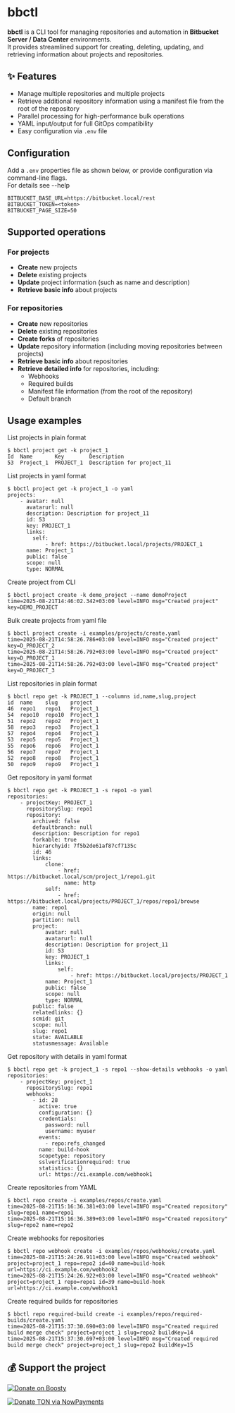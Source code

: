 # bbctl

**bbctl** is a CLI tool for managing repositories and automation in **Bitbucket Server / Data Center** environments.  
It provides streamlined support for creating, deleting, updating, and retrieving information about projects and repositories.

## ✨ Features

- Manage multiple repositories and multiple projects
- Retrieve additional repository information using a manifest file from the root of the repository  
- Parallel processing for high-performance bulk operations
- YAML input/output for full GitOps compatibility
- Easy configuration via `.env` file

## Configuration
Add a `.env` properties file as shown below, or provide configuration via command-line flags.  
For details see --help
```
BITBUCKET_BASE_URL=https://bitbucket.local/rest
BITBUCKET_TOKEN=<token>
BITBUCKET_PAGE_SIZE=50
```


## Supported operations

### For projects
- **Create** new projects
- **Delete** existing projects
- **Update** project information (such as name and description)
- **Retrieve basic info** about projects

### For repositories
- **Create** new repositories
- **Delete** existing repositories
- **Create forks** of repositories
- **Update** repository information (including moving repositories between projects)
- **Retrieve basic info** about repositories
- **Retrieve detailed info** for repositories, including:
  - Webhooks
  - Required builds
  - Manifest file information (from the root of the repository)
  - Default branch

## Usage examples

List projects in plain format
```
$ bbctl project get -k project_1
Id  Name       Key        Description
53  Project_1  PROJECT_1  Description for project_11
```

List projects in yaml format
```
$ bbctl project get -k project_1 -o yaml
projects:
    - avatar: null
      avatarurl: null
      description: Description for project_11
      id: 53
      key: PROJECT_1
      links:
        self:
            - href: https://bitbucket.local/projects/PROJECT_1
      name: Project_1
      public: false
      scope: null
      type: NORMAL
```

Create project from CLI
```
$ bbctl project create -k demo_project --name demoProject
time=2025-08-21T14:46:02.342+03:00 level=INFO msg="Created project" key=DEMO_PROJECT
```

Bulk create projects from yaml file
```
$ bbctl project create -i examples/projects/create.yaml
time=2025-08-21T14:58:26.786+03:00 level=INFO msg="Created project" key=D_PROJECT_2
time=2025-08-21T14:58:26.792+03:00 level=INFO msg="Created project" key=D_PROJECT_1
time=2025-08-21T14:58:26.792+03:00 level=INFO msg="Created project" key=D_PROJECT_3
```

List repositories in plain format
```
$ bbctl repo get -k PROJECT_1 --columns id,name,slug,project
id  name    slug    project
46  repo1   repo1   Project_1
54  repo10  repo10  Project_1
51  repo2   repo2   Project_1
58  repo3   repo3   Project_1
57  repo4   repo4   Project_1
53  repo5   repo5   Project_1
55  repo6   repo6   Project_1
56  repo7   repo7   Project_1
52  repo8   repo8   Project_1
50  repo9   repo9   Project_1
```


Get repository in yaml format
```
$ bbctl repo get -k PROJECT_1 -s repo1 -o yaml
repositories:
    - projectKey: PROJECT_1
      repositorySlug: repo1
      repository:
        archived: false
        defaultbranch: null
        description: Description for repo1
        forkable: true
        hierarchyid: 7f5b2de61af87cf7135c
        id: 46
        links:
            clone:
                - href: https://bitbucket.local/scm/project_1/repo1.git
                  name: http
            self:
                - href: https://bitbucket.local/projects/PROJECT_1/repos/repo1/browse
        name: repo1
        origin: null
        partition: null
        project:
            avatar: null
            avatarurl: null
            description: Description for project_11
            id: 53
            key: PROJECT_1
            links:
                self:
                    - href: https://bitbucket.local/projects/PROJECT_1
            name: Project_1
            public: false
            scope: null
            type: NORMAL
        public: false
        relatedlinks: {}
        scmid: git
        scope: null
        slug: repo1
        state: AVAILABLE
        statusmessage: Available
```

Get repository with details in yaml format
```
$ bbctl repo get -k project_1 -s repo1 --show-details webhooks -o yaml
repositories:
    - projectKey: project_1
      repositorySlug: repo1
      webhooks:
        - id: 28
          active: true
          configuration: {}
          credentials:
            password: null
            username: myuser
          events:
            - repo:refs_changed
          name: build-hook
          scopetype: repository
          sslverificationrequired: true
          statistics: {}
          url: https://ci.example.com/webhook1

```

Create repositories from YAML
```
$ bbctl repo create -i examples/repos/create.yaml 
time=2025-08-21T15:16:36.381+03:00 level=INFO msg="Created repository" slug=repo1 name=repo1
time=2025-08-21T15:16:36.389+03:00 level=INFO msg="Created repository" slug=repo2 name=repo2

```

Create webhooks for repositories
```
$ bbctl repo webhook create -i examples/repos/webhooks/create.yaml
time=2025-08-21T15:24:26.911+03:00 level=INFO msg="Created webhook" project=project_1 repo=repo2 id=40 name=build-hook url=https://ci.example.com/webhook2
time=2025-08-21T15:24:26.922+03:00 level=INFO msg="Created webhook" project=project_1 repo=repo1 id=39 name=build-hook url=https://ci.example.com/webhook1

```


Create required builds for repositories
```
$ bbctl repo required-build create -i examples/repos/required-builds/create.yaml 
time=2025-08-21T15:37:30.690+03:00 level=INFO msg="Created required build merge check" project=project_1 slug=repo2 buildKey=14
time=2025-08-21T15:37:30.697+03:00 level=INFO msg="Created required build merge check" project=project_1 slug=repo2 buildKey=15

```


## 💰 Support the project

[![Donate on Boosty](https://img.shields.io/badge/Boosty-Donate-orange?logo=boosty&logoColor=white)](https://boosty.to/vinisman/donate)

[![Donate TON via NowPayments](https://img.shields.io/badge/Donate‑TON‑NowPayments-blue?logo=cryptocurrency&logoColor=white)](https://nowpayments.io/payment/?iid=5065138397)
